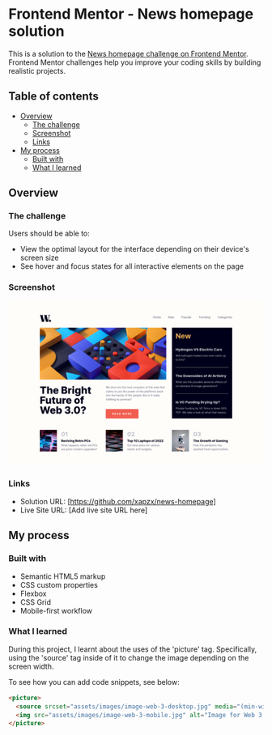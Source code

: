 # Frontend Mentor - News homepage solution

This is a solution to the [News homepage challenge on Frontend Mentor](https://www.frontendmentor.io/challenges/news-homepage-H6SWTa1MFl). Frontend Mentor challenges help you improve your coding skills by building realistic projects. 

## Table of contents

- [Overview](#overview)
  - [The challenge](#the-challenge)
  - [Screenshot](#screenshot)
  - [Links](#links)
- [My process](#my-process)
  - [Built with](#built-with)
  - [What I learned](#what-i-learned)

## Overview

### The challenge

Users should be able to:

- View the optimal layout for the interface depending on their device's screen size
- See hover and focus states for all interactive elements on the page

### Screenshot

![](./screenshot/screenshot.png)

### Links

- Solution URL: [https://github.com/xapzx/news-homepage]
- Live Site URL: [Add live site URL here]

## My process

### Built with

- Semantic HTML5 markup
- CSS custom properties
- Flexbox
- CSS Grid
- Mobile-first workflow

### What I learned

During this project, I learnt about the uses of the 'picture' tag. Specifically, using the 'source' tag inside of it to change the image depending on the screen width.

To see how you can add code snippets, see below:

```html
<picture>
  <source srcset="assets/images/image-web-3-desktop.jpg" media="(min-width: 1000px)"/>
  <img src="assets/images/image-web-3-mobile.jpg" alt="Image for Web 3.0" class="main-img">
</picture>
```